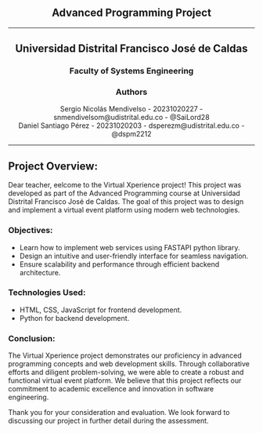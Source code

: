 
## <div align="center">Advanced Programming Project</div>

---

## <div align="center">Universidad Distrital Francisco José de Caldas</div>

### <div align="center">Faculty of Systems Engineering</div>

### <div align="center">Authors</div>
 <div align="center">Sergio Nicolás Mendivelso - 20231020227 - snmendivelsom@udistrital.edu.co - @SaiLord28</div>
 <div align="center">Daniel Santiago Pérez - 20231020203 - dsperezm@udistrital.edu.co - @dspm2212</div>

---

## Project Overview:

Dear teacher, eelcome to the Virtual Xperience project! This project was developed as part of the Advanced Programming course at Universidad Distrital Francisco José de Caldas. The goal of this project was to design and implement a virtual event platform using modern web technologies.

### Objectives:
- Learn how to implement web services using FASTAPI python library.
- Design an intuitive and user-friendly interface for seamless navigation.
- Ensure scalability and performance through efficient backend architecture.

### Technologies Used:
- HTML, CSS, JavaScript for frontend development.
- Python for backend development.

### Conclusion:

The Virtual Xperience project demonstrates our proficiency in advanced programming concepts and web development skills. Through collaborative efforts and diligent problem-solving, we were able to create a robust and functional virtual event platform. We believe that this project reflects our commitment to academic excellence and innovation in software engineering.

Thank you for your consideration and evaluation. We look forward to discussing our project in further detail during the assessment.